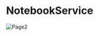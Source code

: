 # NotebookService

![Page2](https://user-images.githubusercontent.com/90526809/232237219-c7156f30-0fa1-4201-bf20-241a490203a7.png)
